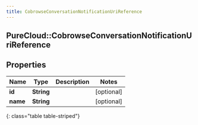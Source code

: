 ```yaml
---
title: CobrowseConversationNotificationUriReference
---
```

## PureCloud::CobrowseConversationNotificationUriReference

## Properties

|Name | Type | Description | Notes|
|------------ | ------------- | ------------- | -------------|
| **id** | **String** |  | [optional] |
| **name** | **String** |  | [optional] |
{: class="table table-striped"}


